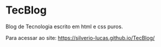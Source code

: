 # TecBlog
Blog de Tecnologia escrito em html e css puros.

Para acessar ao site: https://silverio-lucas.github.io/TecBlog/
